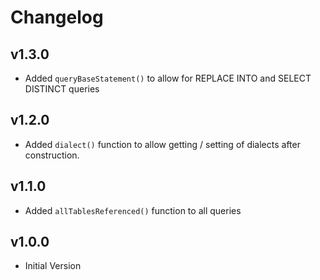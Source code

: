 # Changelog

## v1.3.0

- Added `queryBaseStatement()` to allow for REPLACE INTO and SELECT DISTINCT queries

## v1.2.0

- Added `dialect()` function to allow getting / setting of dialects after construction.

## v1.1.0

- Added `allTablesReferenced()` function to all queries

## v1.0.0

- Initial Version